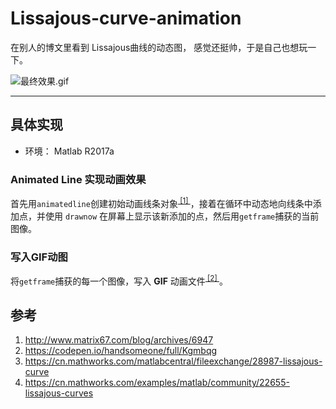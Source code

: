 # Lissajous-curve-animation

在别人的博文里看到 Lissajous曲线的动态图， 感觉还挺帅，于是自己也想玩一下。

![最终效果.gif](https://s26.postimg.org/c7a1wjlx5/image.gif)

---------------
## 具体实现
- 环境： Matlab R2017a

### Animated Line 实现动画效果
首先用`animatedline`创建初始动画线条对象<sup>[ [1] ][animatedline]</sup>，接着在循环中动态地向线条中添加点，并使用 `drawnow` 在屏幕上显示该新添加的点，然后用`getframe`捕获的当前图像。

[animatedline]:https://cn.mathworks.com/help/matlab/ref/animatedline.html

### 写入GIF动图
将`getframe`捕获的每一个图像，写入 **GIF** 动画文件<sup>[ [2] ][imwrite]</sup>。

[imwrite]:https://cn.mathworks.com/help/matlab/ref/imwrite.html?searchHighlight=gifs&s_tid=doc_srchtitle#btv452g-1


## 参考
1. http://www.matrix67.com/blog/archives/6947
2. https://codepen.io/handsomeone/full/Kgmbqg
3. https://cn.mathworks.com/matlabcentral/fileexchange/28987-lissajous-curve
4. https://cn.mathworks.com/examples/matlab/community/22655-lissajous-curves
